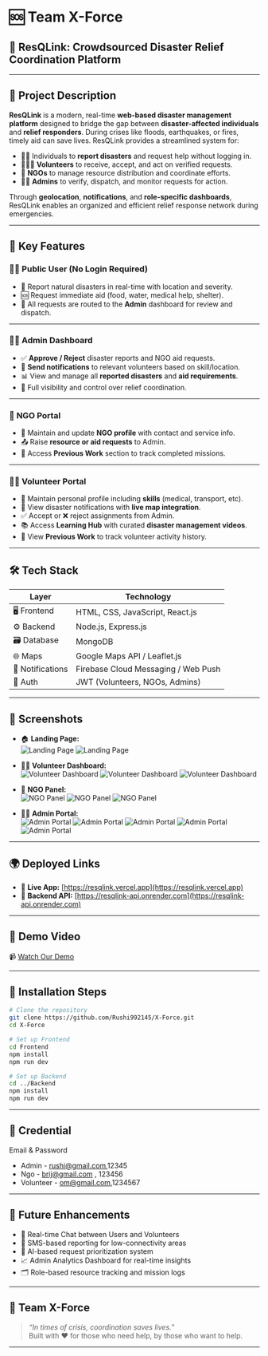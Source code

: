 # 🆘 **Team X-Force**

## 🚀 **ResQLink: Crowdsourced Disaster Relief Coordination Platform**

---

## 📖 **Project Description**

**ResQLink** is a modern, real-time **web-based disaster management platform** designed to bridge the gap between **disaster-affected individuals** and **relief responders**. During crises like floods, earthquakes, or fires, timely aid can save lives. ResQLink provides a streamlined system for:

- 🧍‍♂️ Individuals to **report disasters** and request help without logging in.
- 🧑‍🤝‍🧑 **Volunteers** to receive, accept, and act on verified requests.
- 🏥 **NGOs** to manage resource distribution and coordinate efforts.
- 🧑‍💼 **Admins** to verify, dispatch, and monitor requests for action.

Through **geolocation**, **notifications**, and **role-specific dashboards**, ResQLink enables an organized and efficient relief response network during emergencies.

---

## 🌟 **Key Features**

### 🙋‍♂️ **Public User (No Login Required)**
- 📍 Report natural disasters in real-time with location and severity.
- 🆘 Request immediate aid (food, water, medical help, shelter).
- 🔄 All requests are routed to the **Admin** dashboard for review and dispatch.

---

### 🧑‍💼 **Admin Dashboard**
- ✅ **Approve / Reject** disaster reports and NGO aid requests.
- 🔔 **Send notifications** to relevant volunteers based on skill/location.
- 📊 View and manage all **reported disasters** and **aid requirements**.
- 🔎 Full visibility and control over relief coordination.

---

### 🏥 **NGO Portal**
- 📝 Maintain and update **NGO profile** with contact and service info.
- 📤 Raise **resource or aid requests** to Admin.
- 📂 Access **Previous Work** section to track completed missions.

---

### 🧑‍🚒 **Volunteer Portal**
- 🧾 Maintain personal profile including **skills** (medical, transport, etc).
- 📍 View disaster notifications with **live map integration**.
- ✅ Accept or ❌ reject assignments from Admin.
- 📚 Access **Learning Hub** with curated **disaster management videos**.
- 📂 View **Previous Work** to track volunteer activity history.

---

## 🛠️ **Tech Stack**

| Layer         | Technology                            |
|--------------|--------------------------------------|
| 🖥️ Frontend   | HTML, CSS, JavaScript, React.js      |
| ⚙️ Backend    | Node.js, Express.js                  |
| 🗃️ Database   | MongoDB                              |
| 🌐 Maps       | Google Maps API / Leaflet.js        |
| 🔔 Notifications | Firebase Cloud Messaging / Web Push |
| 🔐 Auth       | JWT (Volunteers, NGOs, Admins)      |

---

<!--## 🗺️ **System Workflow**-->

<!--```text-->
<!--[User] ➜ Sends Disaster Report ➜ [Admin]-->
<!--                                ➜ Approves & Sends Notification ➜ [Volunteers]-->
<!--                                ➜ Tracks and Logs Activity-->

<!--[User] ➜ Requests Aid ➜ [Admin] ➜ Dispatches to NGOs / Volunteers-->

<!--[NGO] ➜ Sends Requirement ➜ [Admin] ➜ Verifies & Notifies Volunteers-->
<!--```-->

<!------->

## 📸 **Screenshots**

- 🏠 **Landing Page:**  
  ![Landing Page](https://github.com/brijmohan17/Images/blob/main/Land1.png)
  ![Landing Page](https://github.com/brijmohan17/Images/blob/main/land4.png)

- 🧑‍🦒 **Volunteer Dashboard:**  
  ![Volunteer Dashboard](https://github.com/brijmohan17/Images/blob/main/vol2.png)
  ![Volunteer Dashboard](https://github.com/brijmohan17/Images/blob/main/vol3.png)
  ![Volunteer Dashboard](https://github.com/brijmohan17/Images/blob/main/vol4.png)

- 🏥 **NGO Panel:**  
  ![NGO Panel](https://github.com/brijmohan17/Images/blob/main/n1.png)
  ![NGO Panel](https://github.com/brijmohan17/Images/blob/main/n2.png)
  ![NGO Panel](https://github.com/brijmohan17/Images/blob/main/n3.png)

- 🧑‍💼 **Admin Portal:**  
  ![Admin Portal](https://github.com/brijmohan17/Images/blob/main/ad1.png)
  ![Admin Portal](https://github.com/brijmohan17/Images/blob/main/ad2.png)
  ![Admin Portal](https://github.com/brijmohan17/Images/blob/main/ad3.png)
  ![Admin Portal](https://github.com/brijmohan17/Images/blob/main/ad4.png)
  ![Admin Portal](https://github.com/brijmohan17/Images/blob/main/ad5.png)

---

## 🌍 **Deployed Links**

- 🔗 **Live App:** [https://resqlink.vercel.app](https://resqlink.vercel.app)  
- 🔗 **Backend API:** [https://resqlink-api.onrender.com](https://resqlink-api.onrender.com)

---

## 🎥 **Demo Video**

📹 [Watch Our Demo](https://your-demo-link-here.com)

---

## 🔧 **Installation Steps**

```sh
# Clone the repository
git clone https://github.com/Rushi992145/X-Force.git
cd X-Force

# Set up Frontend
cd Frontend
npm install
npm run dev

# Set up Backend
cd ../Backend
npm install
npm run dev
```


---
## 🔑 **Credential**
Email & Password
- Admin - rushi@gmail.com,12345
- Ngo - brij@gmail.com , 123456
- Volunteer - om@gmail.com,1234567        

---

## 🚀 **Future Enhancements**

- 💬 Real-time Chat between Users and Volunteers  
- 📲 SMS-based reporting for low-connectivity areas  
- 🧠 AI-based request prioritization system  
- 📈 Admin Analytics Dashboard for real-time insights  
- 🗂️ Role-based resource tracking and mission logs  

---

## 🤝 **Team X-Force**

> *“In times of crisis, coordination saves lives.”*  
> Built with ❤️ for those who need help, by those who want to help.

---

<!--## 📬 **Want to Contribute?**-->

<!--We welcome feedback, suggestions, and contributions!  -->
<!--📧 Reach us at: [teamxforce@email.com](mailto:teamxforce@gmail.com)-->
